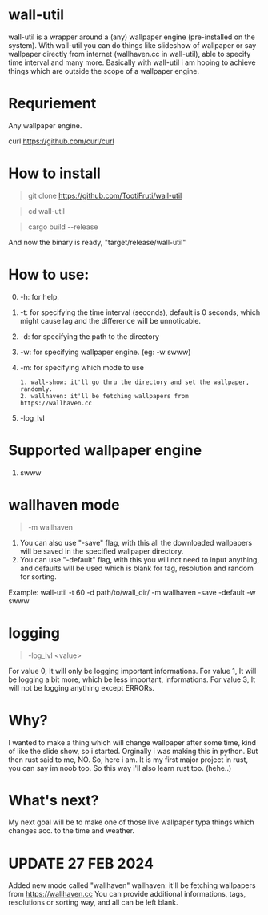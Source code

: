 # wall-util
wall-util is a wrapper around a (any) wallpaper engine (pre-installed on the system). With wall-util you can do things like slideshow of wallpaper or say wallpaper directly from internet (wallhaven.cc in wall-util), able to specify time interval and many more. Basically with wall-util i am hoping to achieve things which are outside the scope of a wallpaper engine.

# Requriement
Any wallpaper engine.

curl
https://github.com/curl/curl

# How to install
> git clone https://github.com/TootiFruti/wall-util

> cd wall-util

> cargo build --release

And now the binary is ready, "target/release/wall-util"

# How to use:
0. -h: for help.
1. -t: for specifying the time interval (seconds), default is 0 seconds, which might cause lag and the difference will be unnoticable.
2. -d: for specifying the path to the directory
3. -w: for specifying wallpaper engine. (eg: -w swww)
3. -m: for specifying which mode to use
   
       1. wall-show: it'll go thru the directory and set the wallpaper, randomly.
       2. wallhaven: it'll be fetching wallpapers from https://wallhaven.cc
4. -log_lvl

# Supported wallpaper engine
1. swww 

# wallhaven mode
> -m wallhaven
1. You can also use "-save" flag, with this all the downloaded wallpapers will be saved in the specified wallpaper directory.
2. You can use "-default" flag, with this you will not need to input anything, and defaults will be used which is blank for tag, resolution and random for sorting.

Example: wall-util -t 60 -d path/to/wall_dir/ -m wallhaven -save -default -w swww 

# logging
> -log_lvl \<value\>

For value 0, It will only be logging important informations.
For value 1, It will be logging a bit more, which be less important, informations.
For value 3, It will not be logging anything except ERRORs.

# Why?
I wanted to make a thing which will change wallpaper after some time, kind of like the slide show, so i started.
Orginally i was making this in python. But then rust said to me, NO. So, here i am. It is my first major project in rust, you can say im noob too.
So this way i'll also learn rust too. (hehe..) 

# What's next?
My next goal will be to make one of those live wallpaper typa things which changes acc. to the time and weather.

# UPDATE 27 FEB 2024
Added new mode called "wallhaven"
wallhaven: it'll be fetching wallpapers from https://wallhaven.cc
You can provide additional informations, tags, resolutions or sorting way, and all can be left blank.
